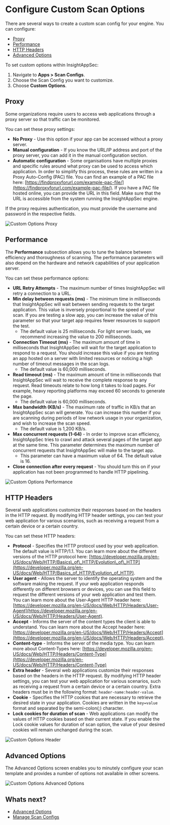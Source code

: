 # Configure Custom Scan Options

There are several ways to create a custom scan config for your engine. You can configure:

-   [Proxy](https://docs.rapid7.com/insightappsec/custom-options/#proxy)
-   [Performance](https://docs.rapid7.com/insightappsec/custom-options/#performance)
-   [HTTP Headers](https://docs.rapid7.com/insightappsec/custom-options/#http-headers)
-   [Advanced Options](https://docs.rapid7.com/insightappsec/custom-options/#advanced-options)

To set custom options within InsightAppSec:

1.  Navigate to **Apps > Scan Configs**.
2.  Choose the Scan Config you want to customize.
3.  Choose **Custom Options**.

## Proxy

Some organizations require users to access web applications through a proxy server so that traffic can be monitored.

You can set these proxy settings:

-   **No Proxy** - Use this option if your app can be accessed without a proxy server.
-   **Manual configuration** - If you know the URL/IP address and port of the proxy server, you can add it in the manual configuration section.
-   **Automatic configuration** - Some organisations have multiple proxies and specific rules around what proxy can be used to access which application. In order to simplify this process, these rules are written in a Proxy Auto-Config (PAC) file. You can find an example of a PAC file here: [https://findproxyforurl.com/example-pac-file/](https://findproxyforurl.com/example-pac-file/). If you have a PAC file hosted online, you can provide the URL in this field. Make sure that the URL is accessible from the system running the InsightAppSec engine.

If the proxy requires authentication, you must provide the username and password in the respective fields.

![Custom Options Proxy](https://docs.rapid7.com/api/docs/file/product-documentation__master/insightappsec/images/Custom-Options-Proxy-2020-07-13.png)

## Performance

The **Performance** subsection allows you to tune the balance between efficiency and thoroughness of scanning. The performance parameters will also depend on the hardware and network capabilities of your application server.

You can set these performance options:

-   **URL Retry Attempts** - The maximum number of times InsightAppSec will retry a connection to a URL.
-   **Min delay between requests (ms)** - The minimum time in milliseconds that InsightAppSec will wait between sending requests to the target application. This value is inversely proportional to the speed of your scan. If you are testing a slow app, you can increase the value of this parameter so that your target app requires fewer resources to support the test.
    -   The default value is 25 milliseconds. For light server loads, we recommend increasing the value to 200 milliseconds.
-   **Connection Timeout (ms)** - The maximum amount of time in milliseconds that InsightAppSec will wait for the target application to respond to a request. You should increase this value if you are testing an app hosted on a server with limited resources or noticing a high number of timeout messages in the scan logs.
    -   The default value is 60,000 milliseconds.
-   **Read timeout (ms)** - The maximum amount of time in milliseconds that InsightAppSec will wait to receive the complete response to any request. Read timeouts relate to how long it takes to load pages. For example, heavy reporting platforms may exceed 60 seconds to generate the page.
    -   The default value is 60,000 milliseconds.
-   **Max bandwidth (KB/s)** - The maximum rate of traffic in KB/s that an InsightAppSec scan will generate. You can increase this number if you are scanning during periods of low network usage in your organization, and wish to increase the scan speed.
    -   The default value is 1,200 KB/s.
-   **Max concurrent requests (1-64)** - In order to improve scan efficiency, InsightAppSec tries to crawl and attack several pages of the target app at the same time. This parameter determines the maximum number of concurrent requests that InsightAppSec will make to the target app.
    -   This parameter can have a maximum value of 64. The default value is 16.
-   **Close connection after every request** - You should turn this on if your application has not been programmed to handle HTTP pipelining.

![Custom Options Performance](https://docs.rapid7.com/api/docs/file/product-documentation__master/insightappsec/images/Custom-Options-Performance_07-13-2020.png)

## HTTP Headers

Several web applications customize their responses based on the headers in the HTTP request. By modifying HTTP header settings, you can test your web application for various scenarios, such as receiving a request from a certain device or a certain country.

You can set these HTTP headers:

-   **Protocol** - Specifies the HTTP protocol used by your web application. The default value is HTTP/1.1. You can learn more about the different versions of the HTTP protocol here: [https://developer.mozilla.org/en-US/docs/Web/HTTP/Basics\_of\_HTTP/Evolution\_of\_HTTP](https://developer.mozilla.org/en-US/docs/Web/HTTP/Basics_of_HTTP/Evolution_of_HTTP).
-   **User agent** - Allows the server to identify the operating system and the software making the request. If your web application responds differently on different browsers or devices, you can use this field to request the different versions of your web application and test them. You can learn more about the User-Agent HTTP header here: [https://developer.mozilla.org/en-US/docs/Web/HTTP/Headers/User-Agent](https://developer.mozilla.org/en-US/docs/Web/HTTP/Headers/User-Agent).
-   **Accept** - Informs the server of the content types the client is able to understand. You can learn more about the Accept header here: [https://developer.mozilla.org/en-US/docs/Web/HTTP/Headers/Accept](https://developer.mozilla.org/en-US/docs/Web/HTTP/Headers/Accept).
-   **Content-type** - Informs the server of the media type. You can learn more about Content-Types here: [https://developer.mozilla.org/en-US/docs/Web/HTTP/Headers/Content-Type](https://developer.mozilla.org/en-US/docs/Web/HTTP/Headers/Content-Type)
-   **Extra header** - Several web applications customize their responses based on the headers in the HTTP request. By modifying HTTP header settings, you can test your web application for various scenarios, such as receiving a request from a certain device or a certain country. Extra headers must be in the following format: `header-name:header-value`.
-   **Cookie** - Specifies the HTTP cookies that are necessary to retrieve the desired state in your application. Cookies are written in the `key=value` format and separated by the semi-colon(;) character.
-   **Lock cookies for duration of scan** - Web applications can modify the values of HTTP cookies based on their current state. If you enable the Lock cookie values for duration of scan option, the value of your desired cookies will remain unchanged during the scan.

![Custom Options Header](https://docs.rapid7.com/api/docs/file/product-documentation__master/insightappsec/images/Custom-Options-Headers-07-13-2020.png)

## Advanced Options

The Advanced Options screen enables you to minutely configure your scan template and provides a number of options not available in other screens.

![Custom Options Advanced Options](https://docs.rapid7.com/api/docs/file/product-documentation__master/insightappsec/images/Custom-Options-Advanced-Options-07-13-2020.png)

## Whats next?

-   [Advanced Options](https://docs.rapid7.com/insightappsec/advanced-options)
-   [Manage Scan Configs](https://docs.rapid7.com/insightappsec/scan-configuration)